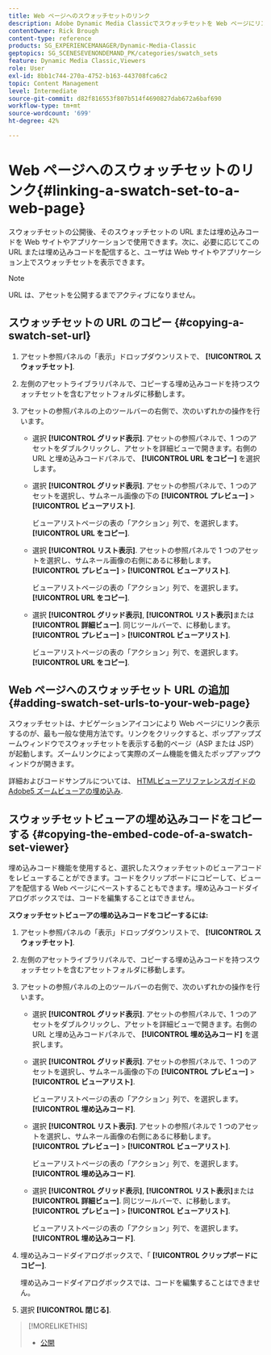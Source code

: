 ```yaml
---
title: Web ページへのスウォッチセットのリンク
description: Adobe Dynamic Media Classicでスウォッチセットを Web ページにリンクする方法を説明します。
contentOwner: Rick Brough
content-type: reference
products: SG_EXPERIENCEMANAGER/Dynamic-Media-Classic
geptopics: SG_SCENESEVENONDEMAND_PK/categories/swatch_sets
feature: Dynamic Media Classic,Viewers
role: User
exl-id: 8bb1c744-270a-4752-b163-443708fca6c2
topic: Content Management
level: Intermediate
source-git-commit: d82f816553f807b514f4690827dab672a6baf690
workflow-type: tm+mt
source-wordcount: '699'
ht-degree: 42%

---
```


# Web ページへのスウォッチセットのリンク{#linking-a-swatch-set-to-a-web-page}

スウォッチセットの公開後、そのスウォッチセットの URL または埋め込みコードを Web サイトやアプリケーションで使用できます。次に、必要に応じてこの URL または埋め込みコードを配信すると、ユーザは Web サイトやアプリケーション上でスウォッチセットを表示できます。

>[!NOTE]
>
>URL は、アセットを公開するまでアクティブになりません。

## スウォッチセットの URL のコピー {#copying-a-swatch-set-url}

1. アセット参照パネルの「表示」ドロップダウンリストで、 **[!UICONTROL スウォッチセット]**.
1. 左側のアセットライブラリパネルで、コピーする埋め込みコードを持つスウォッチセットを含むアセットフォルダに移動します。
1. アセットの参照パネルの上のツールバーの右側で、次のいずれかの操作を行います。

   * 選択 **[!UICONTROL グリッド表示]**. アセットの参照パネルで、1 つのアセットをダブルクリックし、アセットを詳細ビューで開きます。右側の URL と埋め込みコードパネルで、 **[!UICONTROL URL をコピー]** を選択します。
   * 選択 **[!UICONTROL グリッド表示]**. アセットの参照パネルで、1 つのアセットを選択し、サムネール画像の下の **[!UICONTROL プレビュー]** > **[!UICONTROL ビューアリスト]**.

     ビューアリストページの表の「アクション」列で、を選択します。 **[!UICONTROL URL をコピー]**.

   * 選択 **[!UICONTROL リスト表示]**. アセットの参照パネルで 1 つのアセットを選択し、サムネール画像の右側にあるに移動します。 **[!UICONTROL プレビュー]** > **[!UICONTROL ビューアリスト]**.

     ビューアリストページの表の「アクション」列で、を選択します。 **[!UICONTROL URL をコピー]**.

   * 選択 **[!UICONTROL グリッド表示]**, **[!UICONTROL リスト表示]**&#x200B;または **[!UICONTROL 詳細ビュー]**. 同じツールバーで、に移動します。 **[!UICONTROL プレビュー]** > **[!UICONTROL ビューアリスト]**.

     ビューアリストページの表の「アクション」列で、を選択します。 **[!UICONTROL URL をコピー]**.

## Web ページへのスウォッチセット URL の追加 {#adding-swatch-set-urls-to-your-web-page}

スウォッチセットは、ナビゲーションアイコンにより Web ページにリンク表示するのが、最も一般な使用方法です。リンクをクリックすると、ポップアップズームウィンドウでスウォッチセットを表示する動的ページ（ASP または JSP）が起動します。ズームリンクによって実際のズーム機能を備えたポップアップウィンドウが開きます。

詳細およびコードサンプルについては、 [HTMLビューアリファレンスガイドのAdobe5 ズームビューアの埋め込み](https://experienceleague.adobe.com/docs/dynamic-media-developer-resources/library/viewers-aem-assets-dmc/zoom/c-html5-20-zoom-viewer-about.html#section-e1c3106f5b3e445d9b95be337c2f94e2).

## スウォッチセットビューアの埋め込みコードをコピーする {#copying-the-embed-code-of-a-swatch-set-viewer}

埋め込みコード機能を使用すると、選択したスウォッチセットのビューアコードをレビューすることができます。コードをクリップボードにコピーして、ビューアを配信する Web ページにペーストすることもできます。埋め込みコードダイアログボックスでは、コードを編集することはできません。

**スウォッチセットビューアの埋め込みコードをコピーするには:**

1. アセット参照パネルの「表示」ドロップダウンリストで、 **[!UICONTROL スウォッチセット]**.
1. 左側のアセットライブラリパネルで、コピーする埋め込みコードを持つスウォッチセットを含むアセットフォルダに移動します。
1. アセットの参照パネルの上のツールバーの右側で、次のいずれかの操作を行います。

   * 選択 **[!UICONTROL グリッド表示]**. アセットの参照パネルで、1 つのアセットをダブルクリックし、アセットを詳細ビューで開きます。右側の URL と埋め込みコードパネルで、 **[!UICONTROL 埋め込みコード]** を選択します。
   * 選択 **[!UICONTROL グリッド表示]**. アセットの参照パネルで、1 つのアセットを選択し、サムネール画像の下の **[!UICONTROL プレビュー]** > **[!UICONTROL ビューアリスト]**.

     ビューアリストページの表の「アクション」列で、を選択します。 **[!UICONTROL 埋め込みコード]**.

   * 選択 **[!UICONTROL リスト表示]**. アセットの参照パネルで 1 つのアセットを選択し、サムネール画像の右側にあるに移動します。 **[!UICONTROL プレビュー]** > **[!UICONTROL ビューアリスト]**.

     ビューアリストページの表の「アクション」列で、を選択します。 **[!UICONTROL 埋め込みコード]**.

   * 選択 **[!UICONTROL グリッド表示]**, **[!UICONTROL リスト表示]**&#x200B;または **[!UICONTROL 詳細ビュー]**. 同じツールバーで、に移動します。 **[!UICONTROL プレビュー]** > **[!UICONTROL ビューアリスト]**.

     ビューアリストページの表の「アクション」列で、を選択します。 **[!UICONTROL 埋め込みコード]**.

1. 埋め込みコードダイアログボックスで、「 **[!UICONTROL クリップボードにコピー]**.

   埋め込みコードダイアログボックスでは、コードを編集することはできません。

1. 選択 **[!UICONTROL 閉じる]**.

>[!MORELIKETHIS]
>
>* [公開](publishing-files.md#publishing_files)
